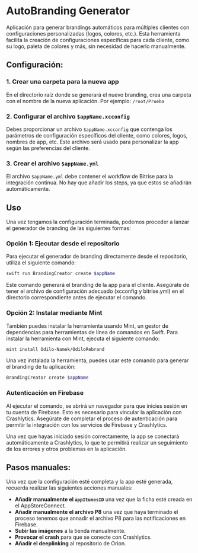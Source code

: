# AutoBranding Generator

Aplicación para generar brandings automáticos para múltiples clientes con configuraciones personalizadas (logos, colores, etc.). Esta herramienta facilita la creación de configuraciones específicas para cada cliente, como su logo, paleta de colores y más, sin necesidad de hacerlo manualmente.

## Configuración:

### 1. Crear una carpeta para la nueva app

En el directorio raíz donde se generará el nuevo branding, crea una carpeta con el nombre de la nueva aplicación. Por ejemplo:
`/root/Prueba`

### 2. Configurar el archivo `$appName.xcconfig`

Debes proporcionar un archivo `$appName.xcconfig` que contenga los parámetros de configuración específicos del cliente, como colores, logos, nombres de app, etc. Este archivo será usado para personalizar la app según las preferencias del cliente.

### 3. Crear el archivo `$appName.yml`

El archivo `$appName.yml` debe contener el workflow de Bitrise para la integración continua. No hay que añadir los steps, ya que estos se añadirán automáticamente.

## Uso

Una vez tengamos la configuración terminada, podemos proceder a lanzar el generador de branding de las siguientes formas:

### Opción 1: Ejecutar desde el repositorio

Para ejecutar el generador de branding directamente desde el repositorio, utiliza el siguiente comando:

```bash
swift run BrandingCreator create $appName
```

Este comando generará el branding de la app para el cliente. Asegúrate de tener el archivo de configuración adecuado (xcconfig y bitrise.yml) en el directorio correspondiente antes de ejecutar el comando.

### Opción 2: Instalar mediante Mint

También puedes instalar la herramienta usando Mint, un gestor de dependencias para herramientas de línea de comandos en Swift. Para instalar la herramienta con Mint, ejecuta el siguiente comando:

```bash
mint install Odilo-Namek/OdiloRebrand
```

Una vez instalada la herramienta, puedes usar este comando para generar el branding de tu aplicación:

```bash
BrandingCreator create $appName
```

### Autenticación en Firebase

Al ejecutar el comando, se abrirá un navegador para que inicies sesión en tu cuenta de Firebase. Esto es necesario para vincular la aplicación con Crashlytics. Asegúrate de completar el proceso de autenticación para permitir la integración con los servicios de Firebase y Crashlytics.

Una vez que hayas iniciado sesión correctamente, la app se conectará automáticamente a Crashlytics, lo que te permitirá realizar un seguimiento de los errores y otros problemas en la aplicación.

## Pasos manuales:

Una vez que la configuración esté completa y la app esté generada, recuerda realizar las siguientes acciones manuales:

- **Añadir manualmente el `appItunesID`** una vez que la ficha esté creada en el AppStoreConnect.
- **Añadir manualmente el archivo P8** una vez que haya terminado el proceso tenemos que annadir el archivo P8 para las notificaciones en Firebase.
- **Subir las imágenes** a la tienda manualmente.
- **Provocar el crash** para que se conecte con Crashlytics.
- **Añadir el deeplinking** al repositorio de Orion.
